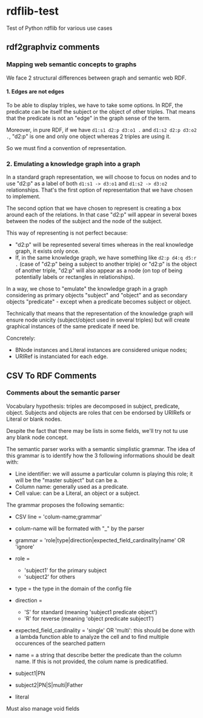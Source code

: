 # rdflib-test

Test of Python rdflib for various use cases

## rdf2graphviz comments

### Mapping web semantic concepts to graphs

We face 2 structural differences between graph and semantic web RDF.

#### 1. Edges are not edges

To be able to display triples, we have to take some options. In RDF, the predicate can be itself the subject or the object of other triples. That means that the predicate is not an "edge" in the graph sense of the term.

Moreover, in pure RDF, if we have ```d1:s1 d2:p d3:o1 .``` and ```d1:s2 d2:p d3:o2 .```, "d2:p" is one and only one object whereas 2 triples are using it.

So we must find a convention of representation.

### 2. Emulating a knowledge graph into a graph

In a standard graph representation, we will choose to focus on nodes and to use "d2:p" as a label of both ```d1:s1 -> d3:o1``` and ```d1:s2 -> d3:o2``` relationships. That's the first option of representation that we have chosen to implement.

The second option that we have chosen to represent is creating a box around each of the relations. In that case "d2:p" will appear in several boxes between the nodes of the subject and the node of the subject.

This way of representing is not perfect because:

  * "d2:p" will be represented several times whereas in the real knowledge graph, it exists only once.
  * If, in the same knowledge graph, we have something like ```d2:p d4:q d5:r .``` (case of "d2:p" being a subject to another triple) or "d2:p" is the object of another triple, "d2:p" will also appear as a node (on top of being potentially labels or rectangles in relationships).

In a way, we chose to "emulate" the knowledge graph in a graph considering as primary objects "subject" and "object" and as secondary objects "predicate" - except when a predicate becomes subject or object.

Technically that means that the representation of the knowledge graph will ensure node unicity (subject/object used in several triples) but will create graphical instances of the same predicate if need be.

Concretely:

  * BNode instances and Literal instances are considered unique nodes;
  * URIRef is instanciated for each edge.

## CSV To RDF Comments

### Comments about the semantic parser

Vocabulary hypothesis: triples are decomposed in subject, predicate, object. Subjects and objects are roles that cen be endorsed by URIRefs or Literal or blank nodes.

Despite the fact that there may be lists in some fields, we'll try not tu use any blank node concept.

The semantic parser works with a semantic simplistic grammar. The idea of this grammar is to identify how the 3 following informations should be dealt with:

  * Line identifier: we will assume a particular column is playing this role; it will be the "master subject" but can be a.
  * Column name: generally used as a predicate.
  * Cell value: can be a Literal, an object or a subject.

The grammar proposes the following semantic:

  * CSV line = 'colum-name;grammar'
  * colum-name will be formated with "_" by the parser
  * grammar = 'role|type|direction|expected_field_cardinality|name' OR 'ignore'
  * role =
    * 'subject1' for the primary subject
	* 'subject2' for others
  * type = the type in the domain of the config file
  * direction =
    * 'S' for standard (meaning 'subject1 predicate object')
	* 'R' for reverse (meaning 'object predicate subject1')
  * expected_field_cardinality = 'single' OR 'multi': this should be done with a lambda function able to analyze the cell and to find multiple occurences of the searched pattern
  * name = a string that describe better the predicate than the column name. If this is not provided, the colum name is predicatified.

  * subject1|PN
  * subject2|PN|S|multi|Father
  * literal

Must also manage void fields
